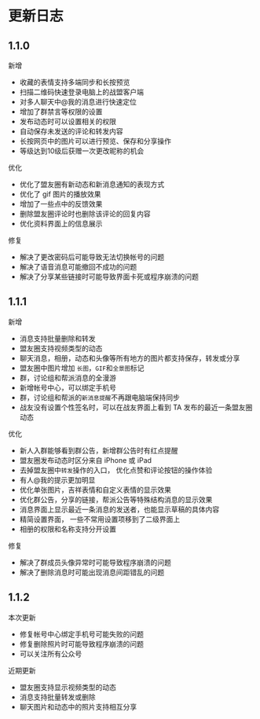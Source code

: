 # 更新日志

## 1.1.0

新增

- 收藏的表情支持多端同步和长按预览
- 扫描二维码快速登录电脑上的战盟客户端
- 对多人聊天中@我的消息进行快速定位
- 增加了群禁言等权限的设置
- 发布动态时可以设置相关的权限
- 自动保存未发送的评论和转发内容
- 长按网页中的图片可以进行预览、保存和分享操作
- 等级达到10级后获赠一次更改昵称的机会

优化

- 优化了盟友圈有新动态和新消息通知的表现方式
- 优化了 gif 图片的播放效果
- 增加了一些点中的反馈效果
- 删除盟友圈评论时也删除该评论的回复内容
- 优化资料界面上的信息展示

修复

- 解决了更改密码后可能导致无法切换帐号的问题
- 解决了语音消息可能撤回不成功的问题
- 解决了分享某些链接时可能导致界面卡死或程序崩溃的问题

## 1.1.1

新增

- 消息支持批量删除和转发
- 盟友圈支持视频类型的动态
- 聊天消息，相册，动态和头像等所有地方的图片都支持保存，转发或分享
- 盟友圈中图片增加 `长图`，`GIF`和`全景图`标记
- 群，讨论组和帮派消息的全漫游
- 新增帐号中心，可以绑定手机号
- 群，讨论组和帮派的`新消息提醒`不再跟电脑端保持同步
- 战友没有设置个性签名时，可以在战友界面上看到 TA 发布的最近一条盟友圈动态

优化

- 新人入群能够看到群公告，新增群公告时有红点提醒
- 盟友圈发布动态时区分来自 iPhone 或 iPad
- 去掉盟友圈中`转发`操作的入口， 优化点赞和评论按钮的操作体验
- 有人@我的提示更加明显
- 优化单张图片，吉祥表情和自定义表情的显示效果
- 优化群公告，分享的链接，帮派公告等特殊结构消息的显示效果
- 消息界面上显示最近一条消息的发送者，也能显示草稿的具体内容
- 精简设置界面， 一些不常用设置项移到了二级界面上
- 相册的权限和名称支持分开设置

修复

- 解决了群成员头像异常时可能导致程序崩溃的问题
- 解决了删除消息时可能出现消息间距错乱的问题

## 1.1.2

本次更新

- 修复帐号中心绑定手机号可能失败的问题
- 修复删除照片时可能导致程序崩溃的问题
- 可以关注所有公众号

近期更新

- 盟友圈支持显示视频类型的动态
- 消息支持批量转发或删除
- 聊天图片和动态中的照片支持相互分享
